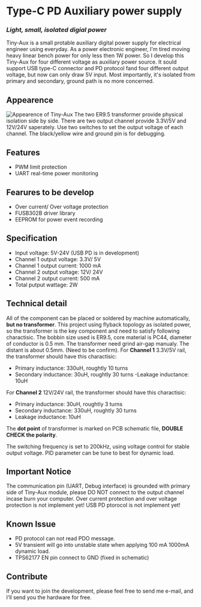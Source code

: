# Type-C PD Auxiliary power supply
### _Light, small, isolated digial power_
Tiny-Aux is a small protable auxiliary digital power supply for electrical engineer using everyday.
As a power electronic engineer, I'm tired moving heavy linear bench power for only less then 1W power.
So I develop this Tiny-Aux for four different voltage as auxiliary power source.
It sould support USB type-C connector and PD protocol fand four different output voltage, but now can only draw 5V input.
Most importantly, it's isolated from primary and secondary, ground path is no more concerned.
## Appearence
![Appearence of Tiny-Aux](/Image/Tiny-Aux-45deg.jpg "Tiny-Aux side view")
The two ER9.5 transformer provide physical isolation side by side.
There are two output channel provide 3.3V/5V and 12V/24V saperately. Use two switches to set the output voltage of each channel.
The black/yellow wire and ground pin is for debugging.
## Features
- PWM limit protection
- UART real-time power monitoring

## Fearures to be develop
- Over current/ Over voltage protection
- FUSB302B driver library
- EEPROM for power event recording

## Specification
- Input voltage: 5V-24V (USB PD is in development)
- Channel 1 output voltage: 3.3V/ 5V
- Channel 1 output current: 1000 mA
- Channel 2 output voltage: 12V/ 24V
- Channel 2 output current: 500 mA
- Total putput wattage: 2W

## Technical detail
All of the component can be placed or soldered by machine automatically, **but no transformer**.
This project using flyback topology as isolated power, so the transformer is the key component and need to satisfy following charactisic.
The bobbin size used is ER9.5, core material is PC44, diameter of conductor is 0.5 mm.
The transformer need grind air-gap manualy. The distant is about 0.5mm. (Need to be confirm).
For **Channel 1** 3.3V/5V rail, the transformer should have this charactisic:
- Primary inductance: 330uH, roughtly 10 turns
- Secondary inductance: 30uH, roughtly 30 turns
 -Leakage inductance: 10uH

For **Channel 2** 12V/24V rail, the transformer should have this charactisic:
- Primary inductance: 30uH, roughtly 3 turns
- Secondary inductance: 330uH, roughtly 30 turns
- Leakage inductance: 10uH

The **dot point** of transformer is marked on PCB schematic file, **DOUBLE CHECK the polarity**.

The switching frequency is set to 200kHz, using voltage control for stable output voltage.
PID parameter can be tune to best for dynamic load.

## Important Notice
The communication pin (UART, Debug interface) is grounded with primary side of Tiny-Aux module, please DO NOT connect to the output channel incase burn your computer.
Over current protection and over voltage protection is not implement yet!
USB PD ptorocol is not implement yet!

## Known Issue
- PD protocol can not read PDO message.
- 5V transient will go into unstable state when applying 100 mA 1000mA dynamic load.
- TPS62177 EN pin connect to GND (fixed in schematic)

## Contribute
If you want to join the development, please feel free to send me e-mail, and I'll send you the hardware for free.